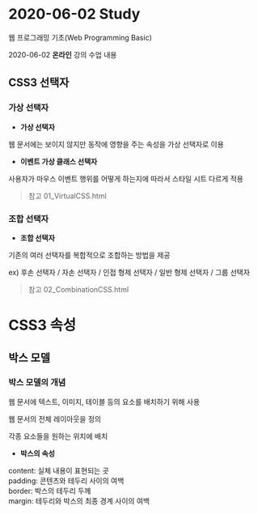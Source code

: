 # 2020-06-02 Study

웹 프로그래밍 기초(Web Programming Basic)

2020-06-02 **온라인** 강의 수업 내용

## CSS3 선택자

### 가상 선택자

- **가상 선택자**

웹 문서에는 보이지 않지만 동작에 영향을 주는 속성을 가상 선택자로 이용

- **이벤트 가상 클래스 선택자**

사용자가 마우스 이벤트 행위를 어떻게 하는지에 따라서 스타일 시트 다르게 적용

> 참고 01_VirtualCSS.html

### 조합 선택자

- **조합 선택자**

기존의 여러 선택자를 복합적으로 조합하는 방법을 제공

ex) 후손 선택자 / 자손 선택자 / 인접 형제 선택자 / 일반 형제 선택자 / 그룹 선택자

> 참고 02_CombinationCSS.html

# CSS3 속성

## 박스 모델

### 박스 모델의 개념

웹 문서에 텍스트, 이미지, 테이블 등의 요소를 배치하기 위해 사용

웹 문서의 전체 레이아웃을 정의

각종 요소들을 원하는 위치에 배치

- **박스의 속성**

content: 실체 내용이 표현되는 곳  
padding: 콘텐츠와 테두리 사이의 여백  
border: 박스의 테두리 두께  
margin: 테두리와 박스의 최종 경계 사이의 여백
